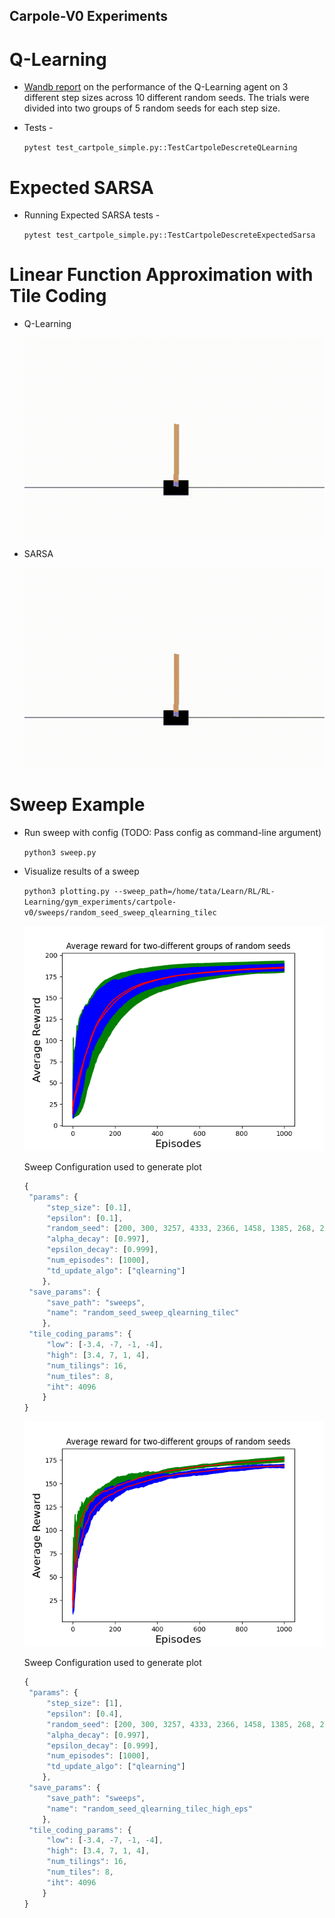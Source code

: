 ## Carpole-V0 Experiments

# Q-Learning

* [Wandb report](https://wandb.ai/tataganesh/RL-Learning-gym_experiments_cartpole-v0/reports/Analysis-of-Average-Reward-across-different-runs--VmlldzozNjgzODI) on the performance of the Q-Learning agent on 3 different step sizes across 10 different random seeds. The trials were divided into two groups of 5 random seeds for each step size. 

* Tests - 

   `pytest test_cartpole_simple.py::TestCartpoleDescreteQLearning` 



# Expected SARSA

* Running Expected SARSA tests - 

   `pytest test_cartpole_simple.py::TestCartpoleDescreteExpectedSarsa`



# Linear Function Approximation with Tile Coding

* Q-Learning

    ![Q-Learning test gif](recordings/cartpole_qlearning.gif)

* SARSA

    ![SARSA test gif](recordings/cartpole_sarsa.gif)




# Sweep Example

* Run sweep with config (TODO: Pass config as command-line argument)

   ` python3 sweep.py `
* Visualize results of a sweep

   ` python3 plotting.py --sweep_path=/home/tata/Learn/RL/RL-Learning/gym_experiments/cartpole-v0/sweeps/random_seed_sweep_qlearning_tilec `

   ![Q Learning optimal hyperparams](plots/qlearning_tilec_linearFA.png)

   Sweep Configuration used to generate plot
   ```javascript
   {
	"params": {
		"step_size": [0.1],
		"epsilon": [0.1],
		"random_seed": [200, 300, 3257, 4333, 2366, 1458, 1385, 268, 2705, 1263, 26],
		"alpha_decay": [0.997],
		"epsilon_decay": [0.999],
		"num_episodes": [1000],
		"td_update_algo": ["qlearning"]
	   },
	"save_params": {
		"save_path": "sweeps",
		"name": "random_seed_sweep_qlearning_tilec"
	   },
	"tile_coding_params": {
		"low": [-3.4, -7, -1, -4],
		"high": [3.4, 7, 1, 4],
		"num_tilings": 16,
		"num_tiles": 8,
		"iht": 4096
	   }
   }
   ```

   ![Q Learning more Exploration](plots/qlearning_tilec_linearFA_morexp.png)
   
   Sweep Configuration used to generate plot
   ```javascript
   {
	"params": {
		"step_size": [1],
		"epsilon": [0.4],
		"random_seed": [200, 300, 3257, 4333, 2366, 1458, 1385, 268, 2705, 1263, 26],
		"alpha_decay": [0.997],
		"epsilon_decay": [0.999],
		"num_episodes": [1000],
		"td_update_algo": ["qlearning"]
	   },
	"save_params": {
		"save_path": "sweeps",
		"name": "random_seed_qlearning_tilec_high_eps"
	   },
	"tile_coding_params": {
		"low": [-3.4, -7, -1, -4],
		"high": [3.4, 7, 1, 4],
		"num_tilings": 16,
		"num_tiles": 8,
		"iht": 4096
	   }
   }
   ```

